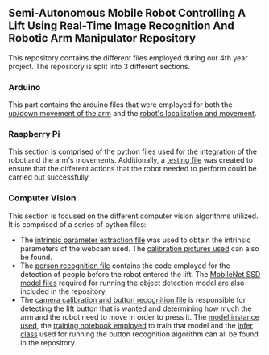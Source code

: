 ## Semi-Autonomous Mobile Robot Controlling A Lift Using Real-Time Image Recognition And Robotic Arm Manipulator Repository
This repository contains the different files employed during our 4th year project. The repository is split into 3 different sections.

### Arduino
This part contains the arduino files that were employed for both the [up/down movement of the arm](/arduino/movement/arm_control_isolated_v3.ino) and the [robot's localization and movement](/arduino/movement/base_robot_code_clean_ver.ino).

### Raspberry Pi
This section is comprised of the python files used for the integration of the robot and the arm's movements. Additionally, a [testing file](raspberry_pi/controller/functionTestPanel.py) 
was created to ensure that the different actions that the robot needed to perform
could be carried out successfully.

### Computer Vision
This section is focused on the different computer vision algorithms utilized. It is comprised of a series of python files:
- The [intrinsic parameter extraction file](/computer_vision/intrinsic_parameter_extraction.py) was used to obtain the intrinsic parameters of the webcam used. The
[calibration pictures used](/computer_vision/calibration_pictures/) can also be found.
- The [person recognition file](/computer_vision/person_recognition.py) contains the code employed for the detection of people before the robot entered the lift.
The [MobileNet SSD model files](/computer_vision/coco_ssd_mobilenet_v1/) required for running the object detection model are also included in the repository.
- The [camera calibration and button recognition file](/computer_vision/button_recon_and_camera_calibration.py) is responsible for detecting the lift button that 
is wanted and determining how much the arm and the robot need to move in order to press it. The [model instance used](/computer_vision/trained_efficientdet_version/trained_instance/),
the [training notebook employed](/computer_vision/Roboflow_EfficientDet_v2_Training_Modified.ipynb) to train that model and the 
[infer class](/computer_vision/Monk_Object_Detection/efficientdet/lib/infer_detector.py) used for running the button recognition algorithm can all be found in the
repository.
